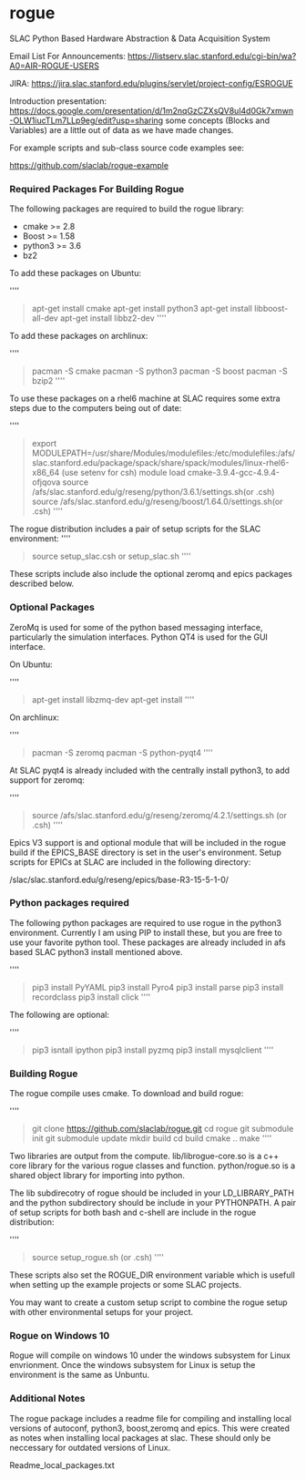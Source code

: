 # rogue
SLAC Python Based Hardware Abstraction &amp; Data Acquisition System

Email List For Announcements:
https://listserv.slac.stanford.edu/cgi-bin/wa?A0=AIR-ROGUE-USERS

JIRA:
https://jira.slac.stanford.edu/plugins/servlet/project-config/ESROGUE

Introduction presentation: 
https://docs.google.com/presentation/d/1m2nqGzCZXsQV8ul4d0Gk7xmwn-OLW1iucTLm7LLp9eg/edit?usp=sharing
some concepts (Blocks and Variables) are a little out of data as we have made changes.

For example scripts and sub-class source code examples see:

https://github.com/slaclab/rogue-example

### Required Packages For Building Rogue

The following packages are required to build the rogue library:

- cmake   >= 2.8
- Boost   >= 1.58
- python3 >= 3.6
- bz2

To add these packages on Ubuntu:

''''
> apt-get install cmake
> apt-get install python3
> apt-get install libboost-all-dev
> apt-get install libbz2-dev
''''

To add these packages on archlinux:

''''
> pacman -S cmake
> pacman -S python3
> pacman -S boost
> pacman -S bzip2
''''

To use these packages on a rhel6 machine at SLAC requires some extra
steps due to the computers being out of date:

''''
> export MODULEPATH=/usr/share/Modules/modulefiles:/etc/modulefiles:/afs/slac.stanford.edu/package/spack/share/spack/modules/linux-rhel6-x86_64 (use setenv for csh)
> module load cmake-3.9.4-gcc-4.9.4-ofjqova
> source /afs/slac.stanford.edu/g/reseng/python/3.6.1/settings.sh(or .csh)
> source /afs/slac.stanford.edu/g/reseng/boost/1.64.0/settings.sh(or .csh)
''''

The rogue distribution includes a pair of setup scripts for the SLAC environment:
''''
> source setup_slac.csh or setup_slac.sh
''''

These scripts include also include the optional zeromq and epics packages
described below.

### Optional Packages

ZeroMq is used for some of the python based messaging interface, particularly
the simulation interfaces. Python QT4 is used for the GUI interface.

On Ubuntu:

''''
> apt-get install libzmq-dev
> apt-get install 
''''

On archlinux:

''''
> pacman -S zeromq
> pacman -S python-pyqt4
''''

At SLAC pyqt4 is already included with the centrally install python3, to add support
for zeromq:

''''
> source /afs/slac.stanford.edu/g/reseng/zeromq/4.2.1/settings.sh (or .csh)
''''

Epics V3 support is and optional module that will be included in the rogue build
if the EPICS_BASE directory is set in the user's environment. Setup scripts
for EPICs at SLAC are included in the following directory:

/slac/slac.stanford.edu/g/reseng/epics/base-R3-15-5-1-0/

### Python packages required

The following python packages are required to use rogue in the python3
environment. Currently I am using PIP to install these, but you are free 
to use your favorite python tool. These packages are already included in 
afs based SLAC python3 install mentioned above.

''''
> pip3 install PyYAML
> pip3 install Pyro4 
> pip3 install parse
> pip3 install recordclass
> pip3 install click
''''

The following are optional:

''''
> pip3 isntall ipython
> pip3 install pyzmq
> pip3 install mysqlclient
''''

### Building Rogue

The rogue compile uses cmake. To download and build rogue:

''''
> git clone https://github.com/slaclab/rogue.git
> cd rogue
> git submodule init
> git submodule update
> mkdir build
> cd build
> cmake ..
> make
''''

Two libraries are output from the compute. lib/librogue-core.so is a c++ 
core library for the various rogue classes and function. python/rogue.so
is a shared object library for importing into python.

The lib subdirecotry of rogue should be included in your LD_LIBRARY_PATH and
the python subdirectory should be include in your PYTHONPATH. A pair of setup
scripts for both bash and c-shell are include in the rogue distribution:

''''
> source setup_rogue.sh (or .csh)
''''

These scripts also set the ROGUE_DIR environment variable which is usefull when 
setting up the example projects or some SLAC projects.

You may want to create a custom setup script to combine the rogue setup with 
other environmental setups for your project.

### Rogue on Windows 10

Rogue will compile on windows 10 under the windows subsystem for Linux
envrionment. Once the windows subsystem for Linux is setup the environment
is the same as Unbuntu.

### Additional Notes

The rogue package includes a readme file for compiling and installing local 
versions of autoconf, python3, boost,zeromq and epics. This were created as 
notes when installing local packages at slac. These should only be neccessary
for outdated versions of Linux.

Readme_local_packages.txt

